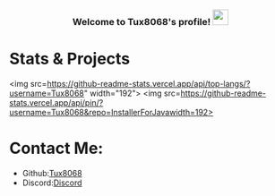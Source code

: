 <h3 align="center">
Welcome to Tux8068's profile!
<img src=https://cdn-learn.adafruit.com/assets/assets/000/075/201/original/gaming_vita_Idle.gif?1556902250" width="28">
</h3>

# Stats & Projects
<img src=https://github-readme-stats.vercel.app/api/top-langs/?username=Tux8068" width="192">
<img src=https://github-readme-stats.vercel.app/api/pin/?username=Tux8068&repo=InstallerForJavawidth=192>

# Contact Me:
- Github:[Tux8068](https://github.com/Tux8068)
- Discord:[Discord](https://discord.com/users/499270989582958623)
